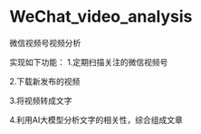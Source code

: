 # WeChat_video_analysis
微信视频号视频分析

实现如下功能：
1.定期扫描关注的微信视频号

2.下载新发布的视频

3.将视频转成文字

4.利用AI大模型分析文字的相关性，综合组成文章

